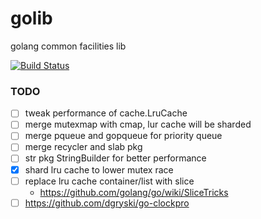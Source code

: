 golib
=====

golang common facilities lib

[![Build Status](https://travis-ci.org/funkygao/golib.png?branch=master)](https://travis-ci.org/funkygao/golib)

### TODO

* [ ] tweak performance of cache.LruCache
* [ ] merge mutexmap with cmap, lur cache will be sharded
* [ ] merge pqueue and gopqueue for priority queue
* [ ] merge recycler and slab pkg
* [ ] str pkg StringBuilder for better performance
* [X] shard lru cache to lower mutex race
* [ ] replace lru cache container/list with slice
  - https://github.com/golang/go/wiki/SliceTricks
* [ ] https://github.com/dgryski/go-clockpro
